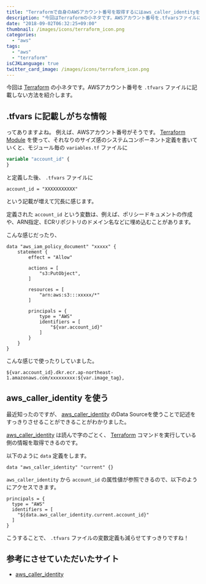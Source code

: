 ```yaml
---
title: "Terraformで自身のAWSアカウント番号を取得するにはaws_caller_identityを使うと良い"
description: "今回はTerraformの小ネタです。AWSアカウント番号を.tfvarsファイルに記載しない方法を紹介します。"
date: "2018-09-02T06:32:25+09:00"
thumbnail: /images/icons/terraform_icon.png
categories:
  - "aws"
tags:
  - "aws"
  - "terraform"
isCJKLanguage: true
twitter_card_image: /images/icons/terraform_icon.png
---
```


今回は [Terraform](https://www.terraform.io/) の小ネタです。AWSアカウント番号を `.tfvars` ファイルに記載しない方法を紹介します。

## .tfvars に記載しがちな情報

ってありますよね。 例えば、AWSアカウント番号がそうです。 [Terraform Module](https://www.terraform.io/docs/modules/usage.html) を使って、それなりのサイズ感のシステムコンポーネント定義を書いていくと、モジュール毎の `variables.tf` ファイルに

```terraform
variable "account_id" {
}
```

と定義した後、 `.tfvars` ファイルに

```
account_id = "XXXXXXXXXXX"
```

という記載が増えて冗長に感じます。

定義された `account_id` という変数は、例えば、ポリシードキュメントの作成や、ARN指定、ECRリポジトリのドメイン名などに埋め込むことがあります。

こんな感じだったり、

```
data "aws_iam_policy_document" "xxxxx" {
    statement {
        effect = "Allow"

        actions = [
            "s3:PutObject",
        ]

        resources = [
            "arn:aws:s3:::xxxxx/*"
        ]

        principals = {
            type = "AWS"
            identifiers = [
                "${var.account_id}"
            ]
        }
    }
}
```

こんな感じで使ったりしていました。

```
${var.account_id}.dkr.ecr.ap-northeast-1.amazonaws.com/xxxxxxxxx:${var.image_tag},
```

## aws_caller_identity を使う

最近知ったのですが、 [aws_caller_identity](https://www.terraform.io/docs/providers/aws/d/caller_identity.html) のData Sourceを使うことで記述をすっきりさせることができることがわかりました。

[aws_caller_identity](https://www.terraform.io/docs/providers/aws/d/caller_identity.html) は読んで字のごとく、 [Terraform](https://www.terraform.io/) コマンドを実行している側の情報を取得できるのです。

以下のように `data` 定義をします。

```
data "aws_caller_identity" "current" {}
```

`aws_caller_identity` から `account_id` の属性値が参照できるので、以下のようにアクセスできます。

```
principals = {
  type = "AWS"
  identifiers = [
    "${data.aws_caller_identity.current.account_id}"
  ]
}
```

こうすることで、 `.tfvars` ファイルの変数定義も減らせてすっきりですね！

## 参考にさせていただいたサイト
* [aws_caller_identity](https://www.terraform.io/docs/providers/aws/d/caller_identity.html)
